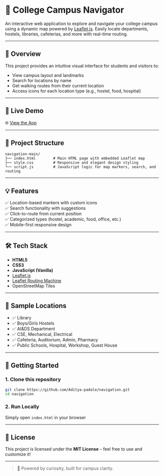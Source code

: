 # 🧭 College Campus Navigator

An interactive web application to explore and navigate your college campus using a dynamic map powered by [Leaflet.js](https://leafletjs.com/). Easily locate departments, hostels, libraries, cafeterias, and more with real-time routing.

---

## 📌 Overview

This project provides an intuitive visual interface for students and visitors to:

- View campus layout and landmarks
- Search for locations by name
- Get walking routes from their current location
- Access icons for each location type (e.g., hostel, food, hospital)

---

## 🚀 Live Demo

🌐 [View the App](https://aditya-padale.github.io/navigation/)

---

## 📂 Project Structure

```
navigation-main/
├── index.html        # Main HTML page with embedded Leaflet map
├── style.css         # Responsive and elegant design styling
└── script.js         # JavaScript logic for map markers, search, and routing
```

---

## 💡 Features

✅ Location-based markers with custom icons  
✅ Search functionality with suggestions  
✅ Click-to-route from current position  
✅ Categorized types (hostel, academic, food, office, etc.)  
✅ Mobile-first responsive design

---

## 🛠️ Tech Stack

- **HTML5**  
- **CSS3**  
- **JavaScript (Vanilla)**  
- [Leaflet.js](https://leafletjs.com/)  
- [Leaflet Routing Machine](https://www.liedman.net/leaflet-routing-machine/)  
- OpenStreetMap Tiles

---

## 📍 Sample Locations

- ✅ Library  
- ✅ Boys/Girls Hostels  
- ✅ AI&DS Department  
- ✅ CSE, Mechanical, Electrical  
- ✅ Cafeteria, Auditorium, Admin, Pharmacy  
- ✅ Public Schools, Hospital, Workshop, Guest House

---

## 🏁 Getting Started

### 1. Clone this repository
```bash
git clone https://github.com/Aditya-padale/navigation.git
cd navigation
```

### 2. Run Locally

Simply open `index.html` in your browser  

---

## 📄 License

This project is licensed under the **MIT License** – feel free to use and customize it!

---

> 🧠 Powered by curiosity, built for campus clarity.

